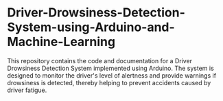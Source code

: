 # Driver-Drowsiness-Detection-System-using-Arduino-and-Machine-Learning
This repository contains the code and documentation for a Driver Drowsiness Detection System implemented using Arduino. The system is designed to monitor the driver's level of alertness and provide warnings if drowsiness is detected, thereby helping to prevent accidents caused by driver fatigue.
